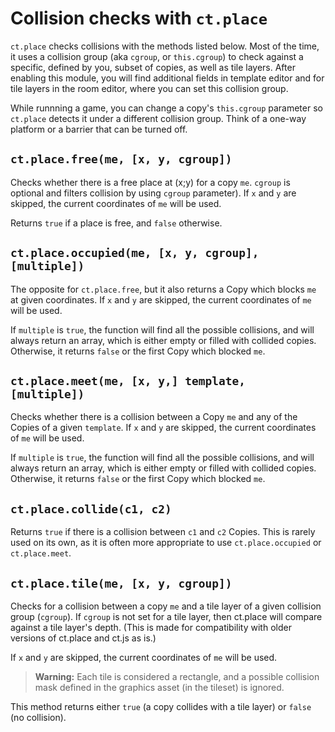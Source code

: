 # Collision checks with `ct.place`

`ct.place` checks collisions with the methods listed below. Most of the time, it uses a collision group (aka `cgroup`, or `this.cgroup`) to check against a specific, defined by you, subset of copies, as well as tile layers. After enabling this module, you will find additional fields in template editor and for tile layers in the room editor, where you can set this collision group.

While runnning a game, you can change a copy's `this.cgroup` parameter so `ct.place` detects it under a different collision group. Think of a one-way platform or a barrier that can be turned off.

## `ct.place.free(me, [x, y, cgroup])`

Checks whether there is a free place at (x;y) for a copy `me`. `cgroup` is optional and filters collision by using `cgroup` parameter). If `x` and `y` are skipped, the current coordinates of `me` will be used.

Returns `true` if a place is free, and `false` otherwise.


## `ct.place.occupied(me, [x, y, cgroup], [multiple])`

The opposite for `ct.place.free`, but it also returns a Copy which blocks `me` at given coordinates. If `x` and `y` are skipped, the current coordinates of `me` will be used.

If `multiple` is `true`, the function will find all the possible collisions, and will always return an array, which is either empty or filled with collided copies. Otherwise, it returns `false` or the first Copy which blocked `me`.

## `ct.place.meet(me, [x, y,] template, [multiple])`

Checks whether there is a collision between a Copy `me` and any of the Copies of a given `template`. If `x` and `y` are skipped, the current coordinates of `me` will be used.

If `multiple` is `true`, the function will find all the possible collisions, and will always return an array, which is either empty or filled with collided copies. Otherwise, it returns `false` or the first Copy which blocked `me`.

## `ct.place.collide(c1, c2)`

Returns `true` if there is a collision between `c1` and `c2` Copies. This is rarely used on its own, as it is often more appropriate to use `ct.place.occupied` or `ct.place.meet`.

## `ct.place.tile(me, [x, y, cgroup])`

Checks for a collision between a copy `me` and a tile layer of a given collision group (`cgroup`). If `cgroup` is not set for a tile layer, then ct.place will compare against a tile layer's depth. (This is made for compatibility with older versions of ct.place and ct.js as is.)

If `x` and `y` are skipped, the current coordinates of `me` will be used.

> **Warning:** Each tile is considered a rectangle, and a possible collision mask defined in the graphics asset (in the tileset) is ignored.

This method returns either `true` (a copy collides with a tile layer) or `false` (no collision).
